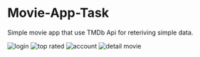 # Movie-App-Task
Simple movie app that use TMDb Api for reteriving simple data.

![login](https://user-images.githubusercontent.com/34996617/62853722-76540680-bced-11e9-902f-032637e332d2.png)
![top rated](https://user-images.githubusercontent.com/34996617/62853730-7bb15100-bced-11e9-9655-d0c3bbc0455c.png)
![account](https://user-images.githubusercontent.com/34996617/62853733-7fdd6e80-bced-11e9-9229-4670f08cd3a2.png)
![detail movie](https://user-images.githubusercontent.com/34996617/62853734-80760500-bced-11e9-8e79-1a897b68ee27.png)
